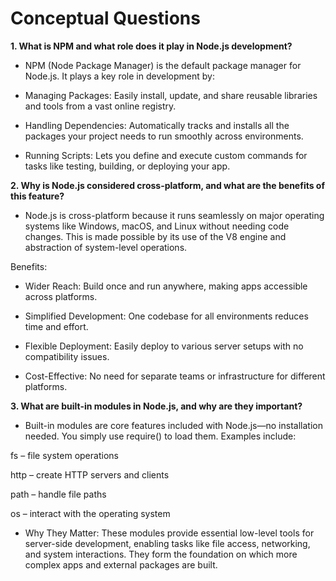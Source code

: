 # Conceptual Questions

**1. What is NPM and what role does it play in Node.js development?**

- NPM (Node Package Manager) is the default package manager for Node.js. It plays a key role in development by:

- Managing Packages: Easily install, update, and share reusable libraries and tools from a vast online registry.

- Handling Dependencies: Automatically tracks and installs all the packages your project needs to run smoothly across environments.

- Running Scripts: Lets you define and execute custom commands for tasks like testing, building, or deploying your app.

**2. Why is Node.js considered cross-platform, and what are the benefits of this feature?**

- Node.js is cross-platform because it runs seamlessly on major operating systems like Windows, macOS, and Linux without needing code changes. This is made possible by its use of the V8 engine and abstraction of system-level operations.

Benefits:

- Wider Reach: Build once and run anywhere, making apps accessible across platforms.

- Simplified Development: One codebase for all environments reduces time and effort.

- Flexible Deployment: Easily deploy to various server setups with no compatibility issues.

- Cost-Effective: No need for separate teams or infrastructure for different platforms.

**3. What are built-in modules in Node.js, and why are they important?**

- Built-in modules are core features included with Node.js—no installation needed. You simply use require() to load them. Examples include:

fs – file system operations

http – create HTTP servers and clients

path – handle file paths

os – interact with the operating system

- Why They Matter:
  These modules provide essential low-level tools for server-side development, enabling tasks like file access, networking, and system interactions. They form the foundation on which more complex apps and external packages are built.
